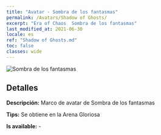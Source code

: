 ```yaml
---
title: "Avatar - Sombra de los fantasmas"
permalink: /Avatars/Shadow of Ghosts/
excerpt: "Era of Chaos  Sombra de los fantasmas"
last_modified_at: 2021-06-30
locale: es
ref: "Shadow of Ghosts.md"
toc: false
classes: wide
---
```

 ![Sombra de los fantasmas](/images/a/avatarFrame_78.png)

## Detalles

 **Descripción:** Marco de avatar de Sombra de los fantasmas 

 **Tips:** Se obtiene en la Arena Gloriosa 

 **Is available:**  - 

